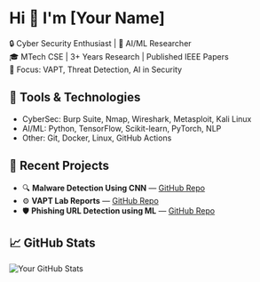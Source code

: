 # Hi 👋 I'm [Your Name]

🔒 Cyber Security Enthusiast | 🧠 AI/ML Researcher  
🎓 MTech CSE | 3+ Years Research | Published IEEE Papers  
🎯 Focus: VAPT, Threat Detection, AI in Security

## 🔧 Tools & Technologies
- CyberSec: Burp Suite, Nmap, Wireshark, Metasploit, Kali Linux
- AI/ML: Python, TensorFlow, Scikit-learn, PyTorch, NLP
- Other: Git, Docker, Linux, GitHub Actions

## 📘 Recent Projects
- 🔍 **Malware Detection Using CNN** — [GitHub Repo](#)
- ⚙️ **VAPT Lab Reports** — [GitHub Repo](#)
- 🛡️ **Phishing URL Detection using ML** — [GitHub Repo](#)

## 📈 GitHub Stats
![Your GitHub Stats](https://github-readme-stats.vercel.app/api?username=yourusername&show_icons=true&theme=radical)
